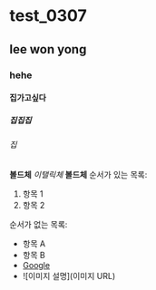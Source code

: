 # test_0307
## lee won yong
### hehe
#### 집가고싶다
##### 집집집
###### 집
**볼드체**
*이탤릭체*
**볼드체**
순서가 있는 목록:
1. 항목 1
2. 항목 2

순서가 없는 목록:
- 항목 A
- 항목 B
- [Google](https://www.google.com)
- ![이미지 설명](이미지 URL)
  
